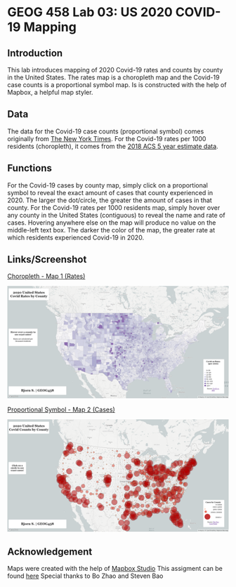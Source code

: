 # GEOG 458 Lab 03: US 2020 COVID-19 Mapping

## Introduction
This lab introduces mapping of 2020 Covid-19 rates and counts by county in the United States. The rates map is a choropleth map and the Covid-19 case counts is a proportional symbol map. Is is constructed with the help of Mapbox, a helpful map styler.

## Data
The data for the Covid-19 case counts (proportional symbol) comes originally from <a href="https://github.com/nytimes/covid-19-data/blob/43d32dde2f87bd4dafbb7d23f5d9e878124018b8/live/us-counties.csv">The New York Times</a>. For the Covid-19 rates per 1000 residents (choropleth), it comes from the <a href="https://data.census.gov/cedsci/table g=0100000US%24050000d=ACS%205-Year%20Estimates%20Data%20Profiles&tid=ACSDP5Y2018.DP05&hidePreview=true"> 2018 ACS 5 year estimate data</a>.

## Functions
For the Covid-19 cases by county map, simply click on a proportional symbol to reveal the exact amount of cases that county experienced in 2020. The larger the dot/circle, the greater the amount of cases in that county. For the Covid-19 rates per 1000 residents map, simply hover over any county in the United States (contiguous) to reveal the name and rate of cases. Hovering anywhere else on the map will produce no value on the middle-left text box. The darker the color of the map, the greater rate at which residents experienced Covid-19 in 2020.

## Links/Screenshot

[Choropleth - Map 1 (Rates)]()

![1](img\choropleth.jpg)

[Proportional Symbol - Map 2 (Cases)]()

![2](img\propsymbol.jpg)

## Acknowledgement
Maps were created with the help of <a href="https://www.mapbox.com/mapbox-studio">Mapbox Studio</a> 
This assigment can be found <a href="https://github.com/jakobzhao/geog458/tree/master/labs/lab03">here</a>
Special thanks to Bo Zhao and Steven Bao